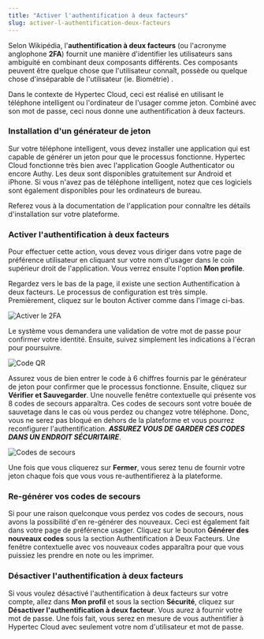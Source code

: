```yaml
---
title: "Activer l'authentification à deux facteurs"
slug: activer-l-authentification-deux-facteurs
---
```



Selon Wikipédia, l'**authentification à deux facteurs** (ou l'acronyme anglophone **2FA**) fournit une manière d'identifier les utilisateurs sans ambiguité en combinant deux composants différents. Ces composants peuvent être quelque chose que l'utilisateur connaît, possède ou quelque chose d'inséparable de l'utilisateur (ie. Biométrie) .

Dans le contexte de Hypertec Cloud, ceci est réalisé en utilisant le téléphone intelligent ou l'ordinateur de l'usager comme jeton. Combiné avec son mot de passe, ceci nous donne une authentification à deux facteurs.

### Installation d'un générateur de jeton

Sur votre téléphone intelligent, vous devez installer une application qui est capable de générer un jeton pour que le processus fonctionne. Hypertec Cloud fonctionne très bien avec l'application Google Authenticator ou encore Authy. Les deux sont disponibles gratuitement sur Android et iPhone. Si vous n'avez pas de téléphone intelligent, notez que ces logiciels sont également disponibles pour les ordinateurs de bureau.

Referez vous à la documentation de l'application pour connaître les détails d'installation sur votre plateforme.

### Activer l'authentification à deux facteurs

Pour effectuer cette action, vous devez vous diriger dans votre page de préférence utilisateur en cliquant sur votre nom d'usager dans le coin supérieur droit de l'application. Vous verrez ensuite l'option **Mon profile**.

Regardez vers le bas de la page, il existe une section Authentification à deux facteurs. Le processus de configuration est très simple. Premièrement, cliquez sur le bouton Activer comme dans l'image ci-bas.

![Activer le 2FA](/assets/2FA-fr-1.jpeg)

Le système vous demandera une validation de votre mot de passe pour confirmer votre identité. Ensuite, suivez simplement les indications à l'écran pour poursuivre.

![Code QR](/assets/2FA-fr-2.jpeg)

Assurez vous de bien entrer le code à 6 chiffres fournis par le générateur de jeton pour confirmer que le processus fonctionne. Ensuite, cliquez sur **Vérifier et Sauvegarder**. Une nouvelle fenêtre contextuelle qui présente vos 8 codes de secours apparaîtra. Ces codes de secours sont votre bouée de sauvetage dans le cas où vous perdez ou changez votre téléphone. Donc, vous ne serez pas bloqué en dehors de la plateforme et vous pourrez reconfigurer l'authentification. ***ASSUREZ VOUS DE GARDER CES CODES DANS UN ENDROIT SÉCURITAIRE***.

![Codes de secours](/assets/2FA-fr-3.jpeg)

Une fois que vous cliquerez sur **Fermer**, vous serez tenu de fournir votre jeton chaque fois que vous vous re-authentifierez à la plateforme.

### Re-générer vos codes de secours

Si pour une raison quelconque vous perdez vos codes de secours, nous avons la possibilité d'en re-générer des nouveaux. Ceci est également fait dans votre page de préférence usager. Cliquez sur le bouton **Générer des nouveaux codes** sous la section Authentification à Deux Facteurs. Une fenêtre contextuelle avec vos nouveaux codes apparaîtra pour que vous puissiez les prendre en note ou les imprimer.

### Désactiver l'authentification à deux facteurs

Si vous voulez désactivé l'authentification à deux facteurs sur votre compte, allez dans **Mon profil** et sous la section **Sécurité**, cliquez sur **Désactiver l'authentification à deux facteur**. Vous aurez à fournir votre mot de passe. Une fois fait, vous serez en mesure de vous authentifier à Hypertec Cloud avec seulement votre nom d'utilisateur et mot de passe.
